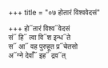+++
title = "०७ होतारं विश्ववेदसं"

+++
हो᳓तारं विश्व᳓वेदसं  
सं᳓ हि᳓ त्वा वि᳓श इन्ध᳓ते  
स᳓ आ᳓ वह पुरुहूत प्र᳓चेतसो  
अ᳓ग्ने देवाँ᳓ इह᳓ द्रव᳓त्
